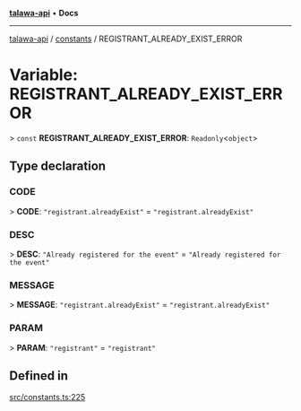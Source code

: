 [**talawa-api**](../../README.md) • **Docs**

***

[talawa-api](../../modules.md) / [constants](../README.md) / REGISTRANT\_ALREADY\_EXIST\_ERROR

# Variable: REGISTRANT\_ALREADY\_EXIST\_ERROR

\> `const` **REGISTRANT\_ALREADY\_EXIST\_ERROR**: `Readonly`\<`object`\>

## Type declaration

### CODE

\> **CODE**: `"registrant.alreadyExist"` = `"registrant.alreadyExist"`

### DESC

\> **DESC**: `"Already registered for the event"` = `"Already registered for the event"`

### MESSAGE

\> **MESSAGE**: `"registrant.alreadyExist"` = `"registrant.alreadyExist"`

### PARAM

\> **PARAM**: `"registrant"` = `"registrant"`

## Defined in

[src/constants.ts:225](https://github.com/PalisadoesFoundation/talawa-api/blob/67d017fd9312183a6b2bae1b160bc814f56ab5c2/src/constants.ts#L225)
